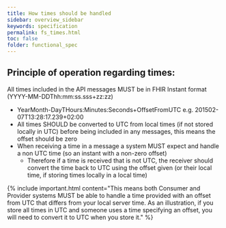 ```yaml
---
title: How times should be handled
sidebar: overview_sidebar
keywords: specification
permalink: fs_times.html
toc: false
folder: functional_spec
---
```


## Principle of operation regarding times:
	
All times included in the API messages MUST be in FHIR Instant format (YYYY-MM-DDThh:mm:ss.sss+zz:zz)
* YearMonth-DayTHours:Minutes:Seconds+OffsetFromUTC e.g. 201502-07T13:28:17.239+02:00
* All times SHOULD be converted to UTC from local times (if not stored locally in UTC) before being included in any messages, this means the offset should be zero
* When receiving a time in a message a system MUST expect and handle a non UTC time (so an instant with a non-zero offset)
  * Therefore if a time is received that is not UTC, the receiver should convert the time back to UTC using the offset given (or their local time, if storing times locally in a local time)

{% include important.html content="This means both Consumer and Provider systems MUST be able to handle a time provided with an offset from UTC that differs from your local server time. As an illustration, if you store all times in UTC and someone uses a time specifying an offset, you will need to convert it to UTC when you store it." %}
